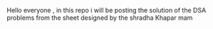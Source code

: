 Hello everyone , in this repo i will be posting the solution of the DSA problems from the sheet designed by the shradha Khapar mam 